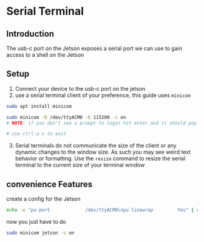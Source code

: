 # Serial Terminal

## Introduction

The usb-c port on the Jetson exposes a serial port we can use to gain access to a shell on the Jetson

## Setup

1. Connect your device to the usb-c port on the jetson
2. use a serial terminal client of your preference, this guide uses `minicom`

```bash
sudo apt install minicom

sudo minicom -D /dev/ttyACM0 -b 115200 -c on
# NOTE: if you don't see a prompt to login hit enter and it should pop up

# use ctrl-a x to exit
```

3. Serial terminals do not communicate the size of the client or any dynamic changes to the window size. As such you may see weird text behavior or formatting. Use the `resize` command to resize the serial terminal to the current size of your terminal window

## convenience Features

create a config for the Jetson

```bash
echo -e "pu port             /dev/ttyACM0\npu linewrap         Yes" | sudo tee /etc/minicom/minirc.jetson > /dev/null
```

now you just have to do

```bash
sudo minicom jetson -c on
```
